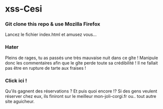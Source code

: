 # xss-Cesi

### Git clone this repo & use Mozilla Firefox

Lancez le fichier index.html et amusez vous... 

### Hater
Pleins de rages, tu as passés une très mauvaise nuit dans ce gîte ! 
Manipule donc les commentaires afin que le gîte perde toute sa crédibilité ! Il ne fallait pas être en rupture de tarte aux fraises !

### Click ici !
Qu'ils gagnent des réservations ? Et puis quoi encore !? 
Si des gens veulent réserver chez eux, ils finiront sur le meilleur mon-joli-corgi.fr ou.. tout autre site aguicheur. 